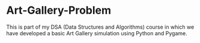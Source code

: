 # Art-Gallery-Problem
This is part of my DSA (Data Structures and Algorithms) course in which we have developed a basic Art Gallery simulation using Python and Pygame.
